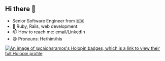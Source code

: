 ## Hi there 👋

- Senior Software Engineer from 🇧🇷
- 🔭 Ruby, Rails, web development
- 📫 How to reach me: email/LinkedIn
- 😄 Pronouns: He/him/his


[![An image of @caiohsramos's Holopin badges, which is a link to view their full Holopin profile](https://holopin.me/caiohsramos)](https://holopin.io/@caiohsramos)
